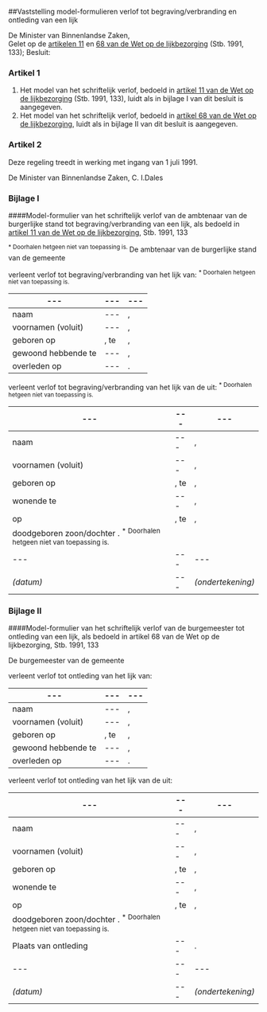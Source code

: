 <meta http-equiv='Content-Type' content='text/html; charset=utf-8' />

##Vaststelling model-formulieren verlof tot begraving/verbranding en ontleding van een lijk

De Minister van Binnenlandse Zaken,  
Gelet op de [artikelen 11](../../../../../../../../../wet/wet/op/de/lijkbezorging/BWBR0005009/README.md) en [68 van de Wet op de lijkbezorging](../../../../../../../../../wet/wet/op/de/lijkbezorging/BWBR0005009/README.md) (Stb. 1991, 133);
Besluit:    

### Artikel  1  

1.  Het model van het schriftelijk verlof, bedoeld in [artikel 11 van de Wet op de lijkbezorging](../../../../../../../../../wet/wet/op/de/lijkbezorging/BWBR0005009/README.md) (Stb. 1991, 133), luidt als in bijlage I van dit besluit is aangegeven.   
2.  Het model van het schriftelijk verlof, bedoeld in [artikel 68 van de Wet op de lijkbezorging](../../../../../../../../../wet/wet/op/de/lijkbezorging/BWBR0005009/README.md), luidt als in bijlage II van dit besluit is aangegeven.   

### Artikel  2  

Deze regeling treedt in werking met ingang van 1 juli 1991.  

De 
Minister van Binnenlandse Zaken, 
C. I.Dales   

### Bijlage  I  

####Model-formulier van het schriftelijk verlof van de ambtenaar van de burgerlijke stand tot begraving/verbranding van een lijk, als bedoeld in [artikel 11 van de Wet op de lijkbezorging](../../../../../../../../../wet/wet/op/de/lijkbezorging/BWBR0005009/README.md), Stb. 1991, 133

<sup> *  Doorhalen hetgeen niet van toepassing is.  </sup> De ambtenaar van de burgerlijke stand van de gemeente 

verleent verlof tot begraving/verbranding van het lijk van: <sup> *  Doorhalen hetgeen niet van toepassing is.  </sup>  

| --- | --- | --- |
|---|---|---|
| naam  | --- | ,  |
| voornamen (voluit)  | --- | ,  |
| geboren op  | , te  | ,  |
| gewoond hebbende te  | --- | ,  |
| overleden op  | --- | .  |

verleent verlof tot begraving/verbranding van het lijk van de uit: <sup> *  Doorhalen hetgeen niet van toepassing is.  </sup>  

| --- | --- | --- |
|---|---|---|
| naam  | --- | ,  |
| voornamen (voluit)  | --- | ,  |
| geboren op  | , te  | ,  |
| wonende te  | --- | ,  |
| op  | , te  | ,  |
| doodgeboren zoon/dochter .  <sup> *   Doorhalen hetgeen niet van toepassing is.    </sup> |
| --- | --- | --- |
|  *(datum)*   | --- |  *(ondertekening)*   |

### Bijlage  II  

####Model-formulier van het schriftelijk verlof van de burgemeester tot ontleding van een lijk, als bedoeld in artikel 68 van de Wet op de lijkbezorging, Stb. 1991, 133

De burgemeester van de gemeente 

verleent verlof tot ontleding van het lijk van:  

| --- | --- | --- |
|---|---|---|
| naam  | --- | ,  |
| voornamen (voluit)  | --- | ,  |
| geboren op  | , te  | ,  |
| gewoond hebbende te  | --- | ,  |
| overleden op  | --- | .  |

verleent verlof tot ontleding van het lijk van de uit:  

| --- | --- | --- |
|---|---|---|
| naam  | --- | ,  |
| voornamen (voluit)  | --- | ,  |
| geboren op  | , te  | ,  |
| wonende te  | --- | ,  |
| op  | , te  | ,  |
| doodgeboren zoon/dochter .  <sup> *   Doorhalen hetgeen niet van toepassing is.    </sup> |
| Plaats van ontleding  | --- | .  |
| --- | --- | --- |
|  *(datum)*   | --- |  *(ondertekening)*   |


